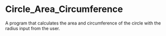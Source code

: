 # Circle_Area_Circumference

A program that calculates the area and circumference of the circle with the radius input from the user.
